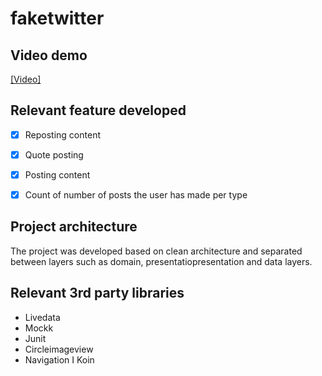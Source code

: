 # faketwitter


## Video demo

[[Video]](https://github.com/douglasalipio/faketwitter/blob/master/demo_resources/full_demo_smallest.mp4)

## Relevant feature developed
- [x] Reposting content
- [x] Quote posting
- [x] Posting content
- [x] Count of number of posts the user has made per type


## Project architecture
The project was developed based on clean architecture and separated between layers such as domain, presentatiopresentation and data layers.

## Relevant 3rd party libraries
* Livedata
* Mockk
* Junit
* Circleimageview
* Navigation
I Koin
